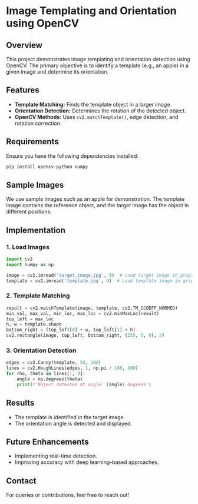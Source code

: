 # Image Templating and Orientation using OpenCV

## Overview
This project demonstrates image templating and orientation detection using OpenCV. The primary objective is to identify a template (e.g., an apple) in a given image and determine its orientation.

## Features
- **Template Matching:** Finds the template object in a larger image.
- **Orientation Detection:** Determines the rotation of the detected object.
- **OpenCV Methods:** Uses `cv2.matchTemplate()`, edge detection, and rotation correction.

## Requirements
Ensure you have the following dependencies installed:

```bash
pip install opencv-python numpy
```

## Sample Images
We use sample images such as an apple for demonstration. The template image contains the reference object, and the target image has the object in different positions.

## Implementation
### 1. Load Images
```python
import cv2
import numpy as np

image = cv2.imread('target_image.jpg', 0)  # Load target image in grayscale
template = cv2.imread('template.jpg', 0)  # Load template image in grayscale
```

### 2. Template Matching
```python
result = cv2.matchTemplate(image, template, cv2.TM_CCOEFF_NORMED)
min_val, max_val, min_loc, max_loc = cv2.minMaxLoc(result)
top_left = max_loc
h, w = template.shape
bottom_right = (top_left[0] + w, top_left[1] + h)
cv2.rectangle(image, top_left, bottom_right, (255, 0, 0), 2)
```

### 3. Orientation Detection
```python
edges = cv2.Canny(template, 50, 200)
lines = cv2.HoughLines(edges, 1, np.pi / 180, 100)
for rho, theta in lines[:, 0]:
    angle = np.degrees(theta)
    print(f'Object detected at angle: {angle} degrees')
```

## Results
- The template is identified in the target image.
- The orientation angle is detected and displayed.

## Future Enhancements
- Implementing real-time detection.
- Improving accuracy with deep learning-based approaches.

## Contact
For queries or contributions, feel free to reach out!

